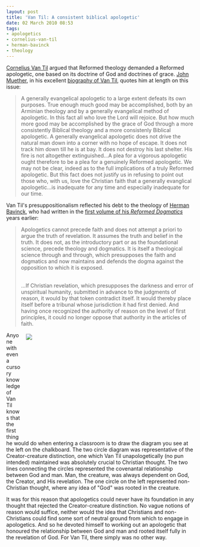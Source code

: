 ```yaml
---
layout: post
title: 'Van Til: A consistent biblical apologetic'
date: 02 March 2010 08:53
tags:
- apologetics
- cornelius-van-til
- herman-bavinck
- theology
---
```

<p><a href="http://en.wikipedia.org/wiki/Cornelius_Van_Til">Cornelius Van Til</a> argued that Reformed theology demanded a Reformed apologetic, one based on its doctrine of God and doctrines of grace. <a href="http://www.rts.edu/faculty/StaffDetails.aspx?id=25">John Muether</a>, in his excellent <a href="http://www.amazon.com/Cornelius-Van-Til-Apologist-Biographies/dp/0875526659/ref=sr_1_4?ie=UTF8&amp;s=books&amp;qid=1267487390&amp;sr=8-4">biography of Van Til</a>, quotes him at length on this issue:</p>
<blockquote>
A generally evangelical apologetic to a large extent defeats its own purposes. True enough much good may be accomplished, both by an Arminian theology and by a generally evangelical method of apologetic. In this fact all who love the Lord will rejoice. But how much more good may be accomplished by the grace of God through a more consistently Biblical theology and a more consistenly Biblical apologetic. A generally evangelical apologetic does not drive the natural man down into a corner with no hope of escape. It does not track him down till he is at bay. It does not destroy his last shelter. His fire is not altogether extinguished...A plea for a vigorous apologetic ought therefore to be a plea for a genuinely Reformed apologetic. We may not be clear, indeed as to the full implications of a truly Reformed apologetic. But this fact does not justify us in refusing to point out those who, with us, love the Christian faith that a generally evanglical apologetic...is inadequate for any time and especially inadequate for our time.
</blockquote>
<p>Van Til's presuppositionalism reflected his debt to the theology of <a href="http://en.wikipedia.org/wiki/Herman_Bavinck">Herman Bavinck</a>, who had written in the <a></a><a href="http://www.amazon.com/Reformed-Dogmatics-Vol-1-Prolegomena/dp/0801026326/ref=sr_1_2?ie=UTF8&amp;s=books&amp;qid=1267487504&amp;sr=8-2">first volume of his <em>Reformed Dogmatics</em></a> years earlier:</p>
<blockquote>
Apologetics cannot precede faith and does not attempt a priori to argue the truth of revelation. It assumes the truth and belief in the truth. It does not, as the introductory part or as the foundational science, precede theology and dogmatics. It is itself a theological science through and through, which presupposes the faith and dogmatics and now maintains and defends the dogma against the opposition to which it is exposed.<br><br>

...If Christian revelation, which presupposes the darkness and error of unspiritual humanity, submitted in advance to the judgments of reason, it would by that token contradict itself. It would thereby place itself before a tribunal whose jurisdiction it had first denied. And having once recognized the authority of reason on the level of first principles, it could no longer oppose that authority in the articles of faith.
</blockquote>
<div style="float: right; margin: 5px 1px 0px 15px; width: 450px; height: 270px;"><img src="https://dl.dropboxusercontent.com/u/3897986/Jake%20Blog%20Images/VTcirclesFR.jpg" /></div>
<p>Anyone with even a cursory knowledge of Van Til knows that the first thing he would do when entering a classroom is to draw the diagram you see at the left on the chalkboard. The two circle diagram was representative of the Creator-creature distinction, one which Van Til unapologetically (no pun intended) maintained was absolutely crucial to Christian thought. The two lines connecting the circles represented the covenantal relationship between God and man. Man, the creature, was always dependent on God, the Creator, and His revelation. The one circle on the left represented non-Christian thought, where any idea of "God" was rooted in the creature.</p>

It was for this reason that apologetics could never have its foundation in any thought that rejected the Creator-creature distinction. No vague notions of reason would suffice, neither would the idea that Christians and non-Christians could find some sort of neutral ground from which to engage in apologetics. And so he devoted himself to working out an apologetic that honoured the relationship between God and man and rooted itself fully in the revelation of God. For Van Til, there simply was no other way.
